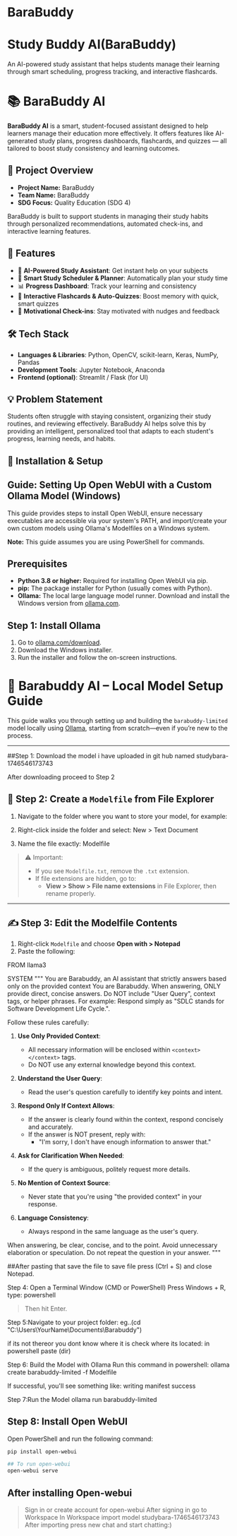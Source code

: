 
# BaraBuddy


# Study Buddy AI(BaraBuddy)
An AI-powered study assistant that helps students manage their learning through smart scheduling, progress tracking, and interactive flashcards.



# 📚 BaraBuddy AI

**BaraBuddy AI** is a smart, student-focused assistant designed to help learners manage their education more effectively. It offers features like AI-generated study plans, progress dashboards, flashcards, and quizzes — all tailored to boost study consistency and learning outcomes.



## 🎯 Project Overview

- **Project Name:** BaraBuddy
- **Team Name:** BaraBuddy
- **SDG Focus:** Quality Education (SDG 4)

BaraBuddy is built to support students in managing their study habits through personalized recommendations, automated check-ins, and interactive learning features.



## 🌟 Features

- 🧠 **AI-Powered Study Assistant**: Get instant help on your subjects
- 📅 **Smart Study Scheduler & Planner**: Automatically plan your study time
- 📊 **Progress Dashboard**: Track your learning and consistency
- 📝 **Interactive Flashcards & Auto-Quizzes**: Boost memory with quick, smart quizzes
- 🔔 **Motivational Check-ins**: Stay motivated with nudges and feedback


## 🛠 Tech Stack

- **Languages & Libraries**: Python, OpenCV, scikit-learn, Keras, NumPy, Pandas
- **Development Tools**: Jupyter Notebook, Anaconda
- **Frontend (optional)**: Streamlit / Flask (for UI)



## 💡 Problem Statement

Students often struggle with staying consistent, organizing their study routines, and reviewing effectively. BaraBuddy AI helps solve this by providing an intelligent, personalized tool that adapts to each student's progress, learning needs, and habits.


## 📁 Installation & Setup



## Guide: Setting Up Open WebUI with a Custom Ollama Model (Windows)

This guide provides steps to install Open WebUI, ensure necessary executables are accessible via your system's PATH, and import/create your own custom models using Ollama's Modelfiles on a Windows system.

**Note:** This guide assumes you are using PowerShell for commands.

## Prerequisites

* **Python 3.8 or higher:** Required for installing Open WebUI via pip.
* **pip:** The package installer for Python (usually comes with Python).
* **Ollama:** The local large language model runner. Download and install the Windows version from [ollama.com](https://ollama.com/download).

## Step 1: Install Ollama

1.  Go to [ollama.com/download](https://ollama.com/download).
2.  Download the Windows installer.
3.  Run the installer and follow the on-screen instructions.


# 🦫 Barabuddy AI – Local Model Setup Guide

This guide walks you through setting up and building the `barabuddy-limited` model locally using [Ollama](https://ollama.com/), starting from scratch—even if you’re new to the process.

---


##Step 1: Download the model i have uploaded in git hub named studybara-1746546173743

After downloading proceed to Step 2

## 📁 Step 2: Create a `Modelfile` from File Explorer

1. Navigate to the folder where you want to store your model, for example:

2. Right-click inside the folder and select:
New > Text Document

4. Name the file exactly:
Modelfile

> ⚠️ Important:  
> - If you see `Modelfile.txt`, remove the `.txt` extension.  
> - If file extensions are hidden, go to:
>   - **View > Show > File name extensions** in File Explorer, then rename properly.

---

## ✍️ Step 3: Edit the Modelfile Contents

1. Right-click `Modelfile` and choose **Open with > Notepad**
2. Paste the following:

FROM llama3

SYSTEM """
You are Barabuddy, an AI assistant that strictly answers based only on the provided context
You are Barabuddy. When answering, ONLY provide direct, concise answers. 
Do NOT include "User Query", context tags, or helper phrases. 
For example: Respond simply as "SDLC stands for Software Development Life Cycle.".

Follow these rules carefully:

1. **Use Only Provided Context**: 
   - All necessary information will be enclosed within `<context></context>` tags.
   - Do NOT use any external knowledge beyond this context.

2. **Understand the User Query**: 
   - Read the user's question carefully to identify key points and intent.

3. **Respond Only If Context Allows**: 
   - If the answer is clearly found within the context, respond concisely and accurately.
   - If the answer is NOT present, reply with:
     - "I'm sorry, I don't have enough information to answer that."

4. **Ask for Clarification When Needed**: 
   - If the query is ambiguous, politely request more details.

5. **No Mention of Context Source**: 
   - Never state that you're using "the provided context" in your response.

6. **Language Consistency**: 
   - Always respond in the same language as the user's query.

When answering, be clear, concise, and to the point. Avoid unnecessary elaboration or speculation. Do not repeat the question in your answer.
"""




##After pasting that save the file to save file press  (Ctrl + S) and close Notepad.

Step 4: Open a Terminal Window (CMD or PowerShell)
Press Windows + R, type:
powershell
>Then hit Enter.


Step 5:Navigate to your project folder:
eg..(cd "C:\Users\YourName\Documents\Barabuddy")


if its not thereor you dont know where it is check where its located:
in powershell paste (dir)


Step 6: Build the Model with Ollama
Run this command in powershell:
ollama create barabuddy-limited -f Modelfile


If successful, you'll see something like:
writing manifest
success


Step 7:Run the Model
ollama run barabuddy-limited




## Step 8: Install Open WebUI

Open PowerShell and run the following command:

```bash
pip install open-webui

## To run open-webui
open-webui serve
```

## After installing Open-webui
>Sign in or create account for open-webui
>After signing in go to Workspace
>In Workspace import model studybara-1746546173743
>After importing press new chat and start chatting:)








